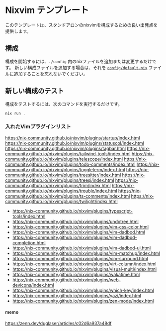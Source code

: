 # Nixvim テンプレート

このテンプレートは、スタンドアロンのnixvimを構成するための良い出発点を提供します。

## 構成

構成を開始するには、`./config` 内のnixファイルを追加または変更するだけです。
新しい構成ファイルを追加する場合は、それを [`config/default.nix`](./config/default.nix) ファイルに追加することを忘れないでください。

## 新しい構成のテスト

構成をテストするには、次のコマンドを実行するだけです。

```
nix run .
```

### 入れたVimプラグインリスト
https://nix-community.github.io/nixvim/plugins/startup/index.html
https://nix-community.github.io/nixvim/plugins/statuscol/index.html
https://nix-community.github.io/nixvim/plugins/tagbar.html
https://nix-community.github.io/nixvim/plugins/tailwind-tools/index.html
https://nix-community.github.io/nixvim/plugins/telescope/index.html
https://nix-community.github.io/nixvim/plugins/todo-comments/index.html
https://nix-community.github.io/nixvim/plugins/toggleterm/index.html
https://nix-community.github.io/nixvim/plugins/treesitter/index.html
https://nix-community.github.io/nixvim/plugins/treesj/index.html
https://nix-community.github.io/nixvim/plugins/trim/index.html
https://nix-community.github.io/nixvim/plugins/trouble/index.html
https://nix-community.github.io/nixvim/plugins/ts-comments/index.html
https://nix-community.github.io/nixvim/plugins/twilight/index.html
- https://nix-community.github.io/nixvim/plugins/typescript-tools/index.html
- https://nix-community.github.io/nixvim/plugins/undotree.html
- https://nix-community.github.io/nixvim/plugins/vim-css-color.html
- https://nix-community.github.io/nixvim/plugins/vim-dadbod.html
- https://nix-community.github.io/nixvim/plugins/vim-dadbod-completion.html
- https://nix-community.github.io/nixvim/plugins/vim-dadbod-ui.html
- https://nix-community.github.io/nixvim/plugins/vim-matchup/index.html
- https://nix-community.github.io/nixvim/plugins/vim-surround.html
- https://nix-community.github.io/nixvim/plugins/virt-column/index.html
- https://nix-community.github.io/nixvim/plugins/visual-multi/index.html
- https://nix-community.github.io/nixvim/plugins/wakatime.html
- https://nix-community.github.io/nixvim/plugins/web-devicons/index.html
- https://nix-community.github.io/nixvim/plugins/which-key/index.html
- https://nix-community.github.io/nixvim/plugins/yazi/index.html
- https://nix-community.github.io/nixvim/plugins/zen-mode/index.html

#### memo
https://zenn.dev/duglaser/articles/c02d6a937a48df